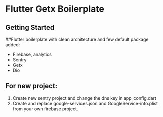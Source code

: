 # Flutter Getx Boilerplate

## Getting Started

##Flutter boilerplate with clean architecture and few default package added:
- Firebase, analytics
- Sentry
- Getx
- Dio

## For new project: 
1. Create new sentry project and change the dns key in app_config.dart
2. Create and replace google-services.json and GoogleService-info.plist from your own firebase project.
